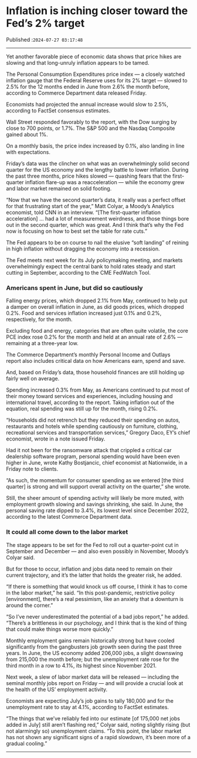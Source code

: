 # Inflation is inching closer toward the Fed’s 2% target

Published :`2024-07-27 03:17:48`

---

Yet another favorable piece of economic data shows that price hikes are slowing and that long-unruly inflation appears to be tamed.

The Personal Consumption Expenditures price index — a closely watched inflation gauge that the Federal Reserve uses for its 2% target — slowed to 2.5% for the 12 months ended in June from 2.6% the month before, according to Commerce Department data released Friday.

Economists had projected the annual increase would slow to 2.5%, according to FactSet consensus estimates.

Wall Street responded favorably to the report, with the Dow surging by close to 700 points, or 1.7%. The S&P 500 and the Nasdaq Composite gained about 1%.

On a monthly basis, the price index increased by 0.1%, also landing in line with expectations.

Friday’s data was the clincher on what was an overwhelmingly solid second quarter for the US economy and the lengthy battle to lower inflation. During the past three months, price hikes slowed — quashing fears that the first-quarter inflation flare-up was a reacceleration — while the economy grew and labor market remained on solid footing.

“Now that we have the second quarter’s data, it really was a perfect offset for that frustrating start of the year,” Matt Colyar, a Moody’s Analytics economist, told CNN in an interview. “[The first-quarter inflation acceleration] … had a lot of measurement weirdness, and those things bore out in the second quarter, which was great. And I think that’s why the Fed now is focusing on how to best set the table for rate cuts.”

The Fed appears to be on course to nail the elusive “soft landing” of reining in high inflation without dragging the economy into a recession.

The Fed meets next week for its July policymaking meeting, and markets overwhelmingly expect the central bank to hold rates steady and start cutting in September, according to the CME FedWatch Tool.

### Americans spent in June, but did so cautiously

Falling energy prices, which dropped 2.1% from May, continued to help put a damper on overall inflation in June, as did goods prices, which dropped 0.2%. Food and services inflation increased just 0.1% and 0.2%, respectively, for the month.

Excluding food and energy, categories that are often quite volatile, the core PCE index rose 0.2% for the month and held at an annual rate of 2.6% — remaining at a three-year low.

The Commerce Department’s monthly Personal Income and Outlays report also includes critical data on how Americans earn, spend and save.

And, based on Friday’s data, those household finances are still holding up fairly well on average.

Spending increased 0.3% from May, as Americans continued to put most of their money toward services and experiences, including housing and international travel, according to the report. Taking inflation out of the equation, real spending was still up for the month, rising 0.2%.

“Households did not retrench but they reduced their spending on autos, restaurants and hotels while spending cautiously on furniture, clothing, recreational services and transportation services,” Gregory Daco, EY’s chief economist, wrote in a note issued Friday.

Had it not been for the ransomware attack that crippled a critical car dealership software program, personal spending would have been even higher in June, wrote Kathy Bostjancic, chief economist at Nationwide, in a Friday note to clients.

“As such, the momentum for consumer spending as we entered [the third quarter] is strong and will support overall activity on the quarter,” she wrote.

Still, the sheer amount of spending activity will likely be more muted, with employment growth slowing and savings shrinking, she said. In June, the personal saving rate dipped to 3.4%, its lowest level since December 2022, according to the latest Commerce Department data.

### It could all come down to the labor market

The stage appears to be set for the Fed to roll out a quarter-point cut in September and December — and also even possibly in November, Moody’s Colyar said.

But for those to occur, inflation and jobs data need to remain on their current trajectory, and it’s the latter that holds the greater risk, he added.

“If there is something that would knock us off course, I think it has to come in the labor market,” he said. “In this post-pandemic, restrictive policy [environment], there’s a real pessimism, like an anxiety that a downturn is around the corner.”

“So I’ve never underestimated the potential of a bad jobs report,” he added. “There’s a brittleness in our psychology, and I think that is the kind of thing that could make things worse more quickly.”

Monthly employment gains remain historically strong but have cooled significantly from the gangbusters job growth seen during the past three years. In June, the US economy added 206,000 jobs, a slight downswing from 215,000 the month before; but the unemployment rate rose for the third month in a row to 4.1%, its highest since November 2021.

Next week, a slew of labor market data will be released — including the seminal monthly jobs report on Friday — and will provide a crucial look at the health of the US’ employment activity.

Economists are expecting July’s job gains to tally 180,000 and for the unemployment rate to stay at 4.1%, according to FactSet estimates.

“The things that we’ve reliably fed into our estimate [of 175,000 net jobs added in July] still aren’t flashing red,” Colyar said, noting slightly rising (but not alarmingly so) unemployment claims. “To this point, the labor market has not shown any significant signs of a rapid slowdown, it’s been more of a gradual cooling.”

---

